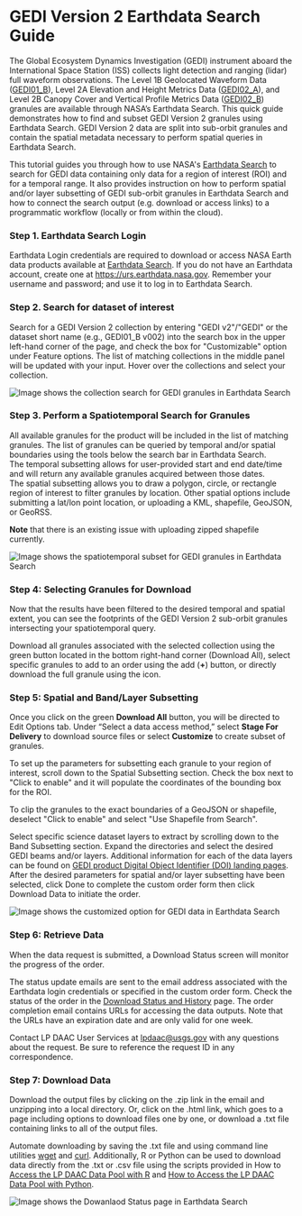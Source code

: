 # GEDI Version 2 Earthdata Search Guide

The Global Ecosystem Dynamics Investigation (GEDI) instrument aboard the International Space Station
(ISS) collects light detection and ranging (lidar) full waveform observations. The Level 1B Geolocated
Waveform Data ([GEDI01_B](https://doi.org/10.5067/GEDI/GEDI01_B.002)), Level 2A Elevation and Height Metrics Data ([GEDI02_A](https://doi.org/10.5067/GEDI/GEDI02_A.002)), and Level 2B
Canopy Cover and Vertical Profile Metrics Data ([GEDI02_B](https://doi.org/10.5067/GEDI/GEDI02_B.002)) granules are available through NASA’s Earthdata Search. This quick guide demonstrates how to find and subset GEDI Version 2 granules using Earthdata Search. GEDI Version 2 data are split into sub-orbit granules and contain the spatial metadata necessary to perform spatial queries in Earthdata Search.

This tutorial guides you through how to use NASA's [Earthdata Search](https://search.earthdata.nasa.gov/) to search for GEDI data containing only data for a region of interest (ROI) and for a temporal range. It also provides instruction on how to perform spatial and/or layer subsetting of GEDI sub-orbit granules in Earthdata Search and how to connect the search output (e.g. download or access links) to a programmatic workflow (locally or from within the cloud).  

### Step 1. Earthdata Search Login  

Earthdata Login credentials are required to download or access NASA Earth data products available at [Earthdata Search](https://search.earthdata.nasa.gov/). If you do not have an Earthdata account, create one at https://urs.earthdata.nasa.gov. 
Remember your username and password; and use it to log in to Earthdata Search.


### Step 2. Search for dataset of interest  

Search for a GEDI Version 2 collection by entering "GEDI v2"/"GEDI" or the dataset short name (e.g., GEDI01_B v002) into the search box in the upper left-hand corner of the page, and check the box for "Customizable" option under Feature options. The list of matching collections in the middle panel will be updated with your input. 
Hover over the collections and select your collection. 

![Image shows the collection search for GEDI granules in Earthdata Search](https://github.com/nasa/GEDI-Data-Resources/tree/main/img/collection.png)

### Step 3. Perform a Spatiotemporal Search for Granules

All available granules for the product will be included in the list of matching granules. The list of granules can be queried by temporal and/or spatial boundaries using the tools below the search bar in Earthdata Search.  
The temporal subsetting allows for user-provided start and end date/time and will return any available granules acquired between those dates.  
The spatial subsetting allows you to draw a polygon, circle, or rectangle region of interest to filter granules by location. Other spatial options include submitting a lat/lon point location, or uploading a KML, shapefile, GeoJSON, or GeoRSS.  

**Note** that there is an existing issue with uploading zipped shapefile currently.

![Image shows the spatiotemporal subset for GEDI granules in Earthdata Search](https://github.com/nasa/GEDI-Data-Resources/tree/main/img/granules.png)

### Step 4: Selecting Granules for Download  

Now that the results have been filtered to the desired temporal and spatial extent, you can see the footprints of the GEDI Version 2 sub-orbit granules intersecting your spatiotemporal query.  

Download all granules associated with the selected collection using the green button located in the bottom right-hand corner (Download All), select specific granules to add to an order using the add (**+**) button, or directly download the full granule using the icon.  

### Step 5: Spatial and Band/Layer Subsetting  

Once you click on the green **Download All** button, you will be directed to Edit Options tab. Under “Select a data access method,” select **Stage For Delivery** to download source files or select **Customize** to create subset of granules.

To set up the parameters for subsetting each granule to your region of interest, scroll down to the Spatial Subsetting section. Check the box next to "Click to enable" and it will populate the coordinates of the bounding box for the ROI.

To clip the granules to the exact boundaries of a GeoJSON or shapefile, deselect "Click to enable" and select "Use Shapefile from Search".

Select specific science dataset layers to extract by scrolling down to the Band Subsetting section. Expand the directories and select the desired GEDI beams and/or layers. Additional information for each of the data layers can be found on [GEDI product Digital Object Identifier (DOI) landing pages](https://lpdaac.usgs.gov/product_search/?collections=GEDI&status=Operational&view=cards&sort=title).
After the desired parameters for spatial and/or layer subsetting have been selected, click Done to complete the custom order form then click Download Data to initiate the order. 

![Image shows the customized option for GEDI data in Earthdata Search](https://github.com/nasa/GEDI-Data-Resources/tree/main/img/customize.png)

### Step 6: Retrieve Data  

When the data request is submitted, a Download Status screen will monitor the progress of the order.

The status update emails are sent to the email address associated with the Earthdata login credentials or specified in the custom order form. Check the status of the order in the [Download Status and History](https://search.earthdata.nasa.gov/downloads) page. The order completion email contains URLs for accessing the data outputs. Note that the URLs have an expiration date and are only valid for one week.

Contact LP DAAC User Services at <lpdaac@usgs.gov> with any questions about the request. Be sure to reference the request ID in any correspondence.

### Step 7: Download Data  

Download the output files by clicking on the .zip link in the email and unzipping into a local directory. Or, click on the .html link, which goes to a page including options to download files one by one, or download a .txt file containing links to all of the output files.   

Automate downloading by saving the .txt file and using command line utilities [wget](https://github.com/nasa/LPDAAC-Data-Resources/blob/main/guides/bulk_download_using_wget.md) and [curl](https://github.com/nasa/LPDAAC-Data-Resources/blob/main/guides/bulk_download_using_curl.md). Additionally, R or Python can be used to download data directly from the .txt or .csv file using the scripts provided in How to [Access the LP DAAC Data Pool with R](https://git.earthdata.nasa.gov/projects/LPDUR/repos/daac_data_download_r/browse) and [How to Access the LP DAAC Data Pool with Python](https://git.earthdata.nasa.gov/projects/LPDUR/repos/daac_data_download_python/browse/DAACDataDownload.py).


![Image shows the Dowanlaod Status page in Earthdata Search](https://github.com/nasa/GEDI-Data-Resources/tree/main/img/download.png)
